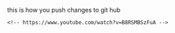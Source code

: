 this is how you push changes to git hub 
<!-- New easy way to push changes -->
    <!-- https://www.youtube.com/watch?v=B8RSMBSzFuA -->
<!-- 
leonardoantonio@Leonardos-Air odin-recipes % git add "README.md"
leonardoantonio@Leonardos-Air odin-recipes % git status 
    On branch main

    No commits yet

    Changes to be committed:
    (use "git rm --cached <file>..." to unstage)
            new file:   README.md

leonardoantonio@Leonardos-Air odin-recipes % git commit -m "README.md"
    [main (root-commit) eb309d3] README.md
    1 file changed, 0 insertions(+), 0 deletions(-)
    create mode 100644 README.md
leonardoantonio@Leonardos-Air odin-recipes % git status 
    On branch main
    Your branch is based on 'origin/main', but the upstream is gone.
    (use "git branch --unset-upstream" to fixup)

    nothing to commit, working tree clean
leonardoantonio@Leonardos-Air odin-recipes % git push origin main 
Enter passphrase for key '/Users/leonardoantonio/.ssh/id_ed25519': 
    Enumerating objects: 3, done.
    Counting objects: 100% (3/3), done.
    Writing objects: 100% (3/3), 218 bytes | 218.00 KiB/s, done.
    Total 3 (delta 0), reused 0 (delta 0), pack-reused 0
    To github.com:DIO-3/odin-recipes.git
    * [new branch]      main -> main
leonardoantonio@Leonardos-Air odin-recipes %  -->